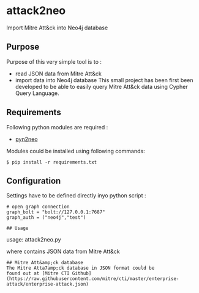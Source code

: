 # attack2neo
Import Mitre Att&amp;ck into Neo4j database

## Purpose 
Purpose of this very simple tool is to :
- read JSON data from Mitre Att&amp;ck
- import data into Neo4j database
This small project has been first been developed to be able to 
easily query Mitre Att&amp;ck data using Cypher Query Language.

## Requirements
Following python modules are required :
- [pyn2neo](https://py2neo.org/)

Modules could be installed using following commands:
```
$ pip install -r requirements.txt
```
## Configuration
Settings have to be defined directly inyo python script :
```
# open graph connection
graph_bolt = "bolt://127.0.0.1:7687"
graph_auth = ("neo4j","test")

## Usage
```
usage: attack2neo.py <filename>
  
where <filename> contains JSON data from Mitre Att&amp;ck
```
## Mitre Att&amp;ck database
The Mitre Atta7amp;ck database in JSON format could be
found out at [Mitre CTI Github](https://raw.githubusercontent.com/mitre/cti/master/enterprise-attack/enterprise-attack.json)

